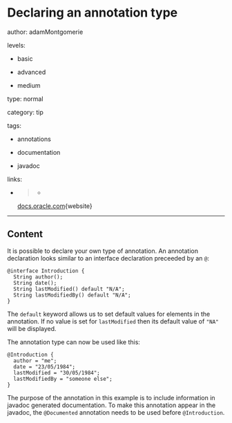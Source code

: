# Declaring an annotation type
author: adamMontgomerie

levels:

  - basic

  - advanced

  - medium

type: normal

category: tip

tags:

  - annotations

  - documentation

  - javadoc

links:

  - >-
    [docs.oracle.com](https://docs.oracle.com/javase/tutorial/java/annotations/declaring.html){website}

---
## Content

It is possible to declare your own type of annotation. An annotation declaration looks similar to an interface declaration preceeded by an `@`:
```
@interface Introduction {
  String author();
  String date();
  String lastModified() default "N/A";
  String lastModifiedBy() default "N/A";
}
```
The `default` keyword allows us to set default values for elements in the annotation. If no value is set for `lastModified` then its default value of `"NA"` will be displayed.

The annotation type can now be used like this:
```
@Introduction {
  author = "me";
  date = "23/05/1984";
  lastModified = "30/05/1984";
  lastModifiedBy = "someone else";
}
```
The purpose of the annotation in this example is to include information in javadoc generated documentation. To make this annotation appear in the javadoc, the `@Documented` annotation needs to be used before `@Introduction`.